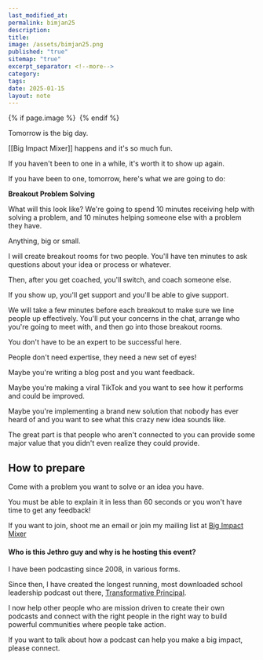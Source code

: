 ```yaml
---
last_modified_at: 
permalink: bimjan25
description: 
title: 
image: /assets/bimjan25.png
published: "true"
sitemap: "true"
excerpt_separator: <!--more-->
category: 
tags: 
date: 2025-01-15
layout: note
---
```



{% if page.image %} <img src="{{ page.image }}" alt=""> {% endif %}

Tomorrow is the big day. 

[[Big Impact Mixer]] happens and it's so much fun. 

If you haven't been to one in a while, it's worth it to show up again. 

If you have been to one, tomorrow, here's what we are going to do: 

**Breakout Problem Solving**

What will this look like? We're going to spend 10 minutes receiving help with solving a problem, and 10 minutes helping someone else with a problem they have. 

Anything, big or small. 

I will create breakout rooms for two people. You'll have ten minutes to ask questions about your idea or process or whatever. 

Then, after you get coached, you'll switch, and coach someone else. 

If you show up, you'll get support and you'll be able to give support. 

We will take a few minutes before each breakout to make sure we line people up effectively. You'll put your concerns in the chat, arrange who you're going to meet with, and then go into those breakout rooms. 

You don't have to be an expert to be successful here. 

People don't need expertise, they need a new set of eyes! 

Maybe you're writing a blog post and you want feedback. 

Maybe you're making a viral TikTok and you want to see how it performs and could be improved.

Maybe you're implementing a brand new solution that nobody has ever heard of and you want to see what this crazy new idea sounds like. 

The great part is that people who aren't connected to you can provide some major value that you didn't even realize they could provide. 

## How to prepare
Come with a problem you want to solve or an idea you have. 

You must be able to explain it in less than 60 seconds or you won't have time to get any feedback! 

If you want to join, shoot me an email or join my mailing list at [Big Impact Mixer](https://bigimpactmixer.com)

#### Who is this Jethro guy and why is he hosting this event? 

I have been podcasting since 2008, in various forms. 

Since then, I have created the longest running, most downloaded school leadership podcast out there, [Transformative Principal](https://transformativeprincipal.org). 

I now help other people who are mission driven to create their own podcasts and connect with the right people in the right way to build powerful communities where people take action. 

If you want to talk about how a podcast can help you make a big impact, please connect.